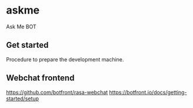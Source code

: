 # askme
Ask Me BOT

## Get started
Procedure to prepare the development machine.

## Webchat frontend
https://github.com/botfront/rasa-webchat
https://botfront.io/docs/getting-started/setup

